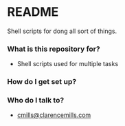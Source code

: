 # README #

Shell scripts for dong all sort of things.

### What is this repository for? ###

* Shell scripts used for multiple tasks

### How do I get set up? ###

### Who do I talk to? ###

* cmills@clarencemills.com
